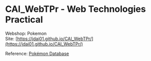 # CAI_WebTPr - Web Technologies Practical

Webshop: Pokemon  
Site: [https://jdai01.github.io/CAI_WebTPr/](https://jdai01.github.io/CAI_WebTPr/)

Reference: [Pokémon Database](https://www.pokemon.com/us/pokedex)